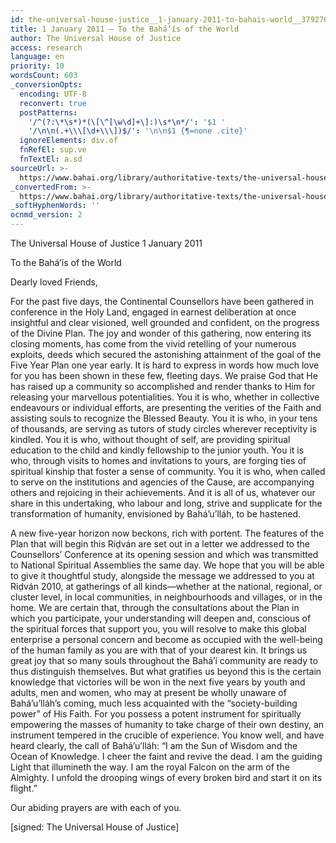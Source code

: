 ```yaml
---
id: the-universal-house-justice__1-january-2011-to-bahais-world__3792766399__en
title: 1 January 2011 – To the Bahá’ís of the World
author: The Universal House of Justice
access: research
language: en
priority: 10
wordsCount: 603
_conversionOpts:
  encoding: UTF-8
  reconvert: true
  postPatterns:
    '/^(?:\*\s*)*(\[\^[\w\d]+\]:)\s*\n*/': '$1 '
    '/\n\n(.+\\\[\d+\\\])$/': '\n\n$1 {¶=none .cite}'
  ignoreElements: div.of
  fnRefEl: sup.ve
  fnTextEl: a.sd
sourceUrl: >-
  https://www.bahai.org/library/authoritative-texts/the-universal-house-of-justice/messages/20110101_001/20110101_001.xhtml
_convertedFrom: >-
  https://www.bahai.org/library/authoritative-texts/the-universal-house-of-justice/messages/20110101_001/20110101_001.xhtml
_softHyphenWords: ''
ocnmd_version: 2
---
```

The Universal House of Justice
1 January 2011

To the Bahá’ís of the World

Dearly loved Friends,

For the past five days, the Continental Counsellors have been gathered in conference in the Holy Land, engaged in earnest deliberation at once insightful and clear visioned, well grounded and confident, on the progress of the Divine Plan. The joy and wonder of this gathering, now entering its closing moments, has come from the vivid retelling of your numerous exploits, deeds which secured the astonishing attainment of the goal of the Five Year Plan one year early. It is hard to express in words how much love for you has been shown in these few, fleeting days. We praise God that He has raised up a community so accomplished and render thanks to Him for releasing your marvellous potentialities. You it is who, whether in collective endeavours or individual efforts, are presenting the verities of the Faith and assisting souls to recognize the Blessed Beauty. You it is who, in your tens of thousands, are serving as tutors of study circles wherever receptivity is kindled. You it is who, without thought of self, are providing spiritual education to the child and kindly fellowship to the junior youth. You it is who, through visits to homes and invitations to yours, are forging ties of spiritual kinship that foster a sense of community. You it is who, when called to serve on the institutions and agencies of the Cause, are accompanying others and rejoicing in their achievements. And it is all of us, whatever our share in this undertaking, who labour and long, strive and supplicate for the transformation of humanity, envisioned by Bahá’u’lláh, to be hastened.

A new five-year horizon now beckons, rich with portent. The features of the Plan that will begin this Riḍván are set out in a letter we addressed to the Counsellors’ Conference at its opening session and which was transmitted to National Spiritual Assemblies the same day. We hope that you will be able to give it thoughtful study, alongside the message we addressed to you at Riḍván 2010, at gatherings of all kinds—whether at the national, regional, or cluster level, in local communities, in neighbourhoods and villages, or in the home. We are certain that, through the consultations about the Plan in which you participate, your understanding will deepen and, conscious of the spiritual forces that support you, you will resolve to make this global enterprise a personal concern and become as occupied with the well-being of the human family as you are with that of your dearest kin. It brings us great joy that so many souls throughout the Bahá’í community are ready to thus distinguish themselves. But what gratifies us beyond this is the certain knowledge that victories will be won in the next five years by youth and adults, men and women, who may at present be wholly unaware of Bahá’u’lláh’s coming, much less acquainted with the “society-building power” of His Faith. For you possess a potent instrument for spiritually empowering the masses of humanity to take charge of their own destiny, an instrument tempered in the crucible of experience. You know well, and have heard clearly, the call of Bahá’u’lláh: “I am the Sun of Wisdom and the Ocean of Knowledge. I cheer the faint and revive the dead. I am the guiding Light that illumineth the way. I am the royal Falcon on the arm of the Almighty. I unfold the drooping wings of every broken bird and start it on its flight.”

Our abiding prayers are with each of you.

\[signed: The Universal House of Justice\]
